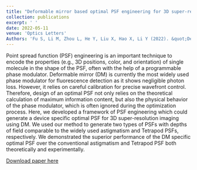 ```yaml
---
title: "Deformable mirror based optimal PSF engineering for 3D super-resolution imaging"
collection: publications
excerpt: ' '
date: 2022-05-11
venue: 'Optics Letters'
Authors: 'Fu S, Li M, Zhou L, He Y, Liu X, Hao X, Li Y (2022). &quot;Deformable mirror based optimal PSF engineering for 3D super-resolution imaging &quot; <i>Optics Letters</i>. 47(12).'
---
```

Point spread function (PSF) engineering is an important technique to encode the properties (e.g., 3D positions, color, and orientation) of single molecule in the shape of the PSF, often with the help of a programmable phase modulator. Deformable mirror (DM) is currently the most widely used phase modulator for fluorescence detection as it shows negligible photon loss. However, it relies on careful calibration for precise wavefront control. Therefore, design of an optimal PSF not only relies on the theoretical calculation of maximum information content, but also the physical behavior of the phase modulator, which is often ignored during the optimization process. Here, we developed a framework of PSF engineering which could generate a device specific optimal PSF for 3D super-resolution imaging using DM. We used our method to generate two types of PSFs with depths of field comparable to the widely used astigmatism and Tetrapod PSFs, respectively. We demonstrated the superior performance of the DM specific optimal PSF over the conventional astigmatism and Tetrapod PSF both theoretically and experimentally.

[Download paper here](http://zjuwfy.github.io/files/paper17.pdf)
